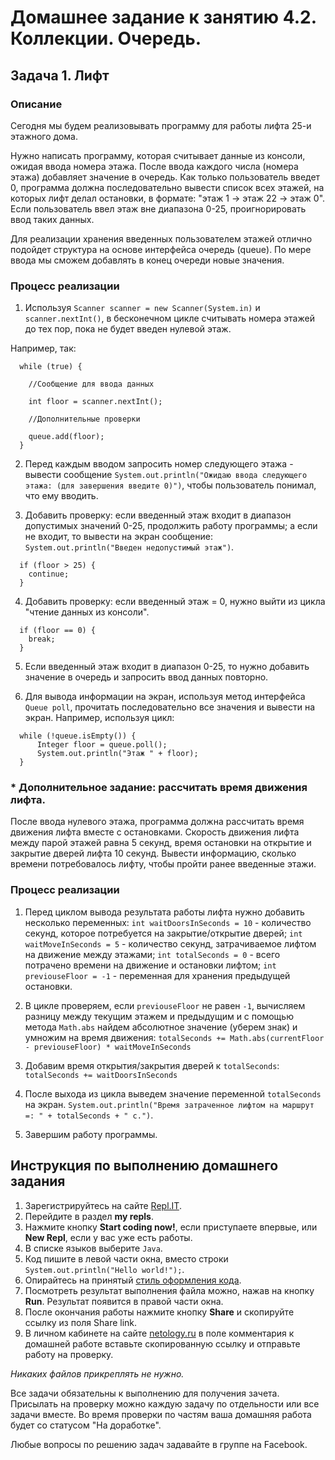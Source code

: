 Домашнее задание к занятию 4.2. Коллекции. Очередь.
==

## Задача 1. Лифт
### Описание
Сегодня мы будем реализовывать программу для работы лифта 25-и этажного дома.

Нужно написать программу, которая считывает данные из консоли, ожидая ввода номера этажа. После ввода каждого числа (номера этажа) добавляет значение в очередь. Как только пользователь введет 0, программа должна последовательно вывести список всех этажей, на которых лифт делал остановки, в формате: "этаж 1 -> этаж 22 -> этаж 0". 
Если пользователь ввел этаж вне диапазона 0-25, проигнорировать ввод таких данных.

Для реализации хранения введенных пользователем этажей отлично подойдет структура на основе интерфейса очередь (queue). По мере ввода мы сможем добавлять в конец очереди новые значения.

### Процесс реализации

1. Используя `Scanner scanner = new Scanner(System.in)` и `scanner.nextInt()`, в бесконечном цикле считывать номера этажей до тех пор, пока не будет введен нулевой этаж.

Например, так:
```
  while (true) {
      
    //Сообщение для ввода данных
      
    int floor = scanner.nextInt();
      
    //Дополнительные проверки
      
    queue.add(floor);      
  }
```

2. Перед каждым вводом запросить номер следующего этажа - вывести сообщение `System.out.println("Ожидаю ввода следующего этажа: (для завершения введите 0)")`, чтобы пользователь понимал, что ему вводить.

3. Добавить проверку: если введенный этаж входит в диапазон допустимых значений 0-25, продолжить работу программы; а если не входит, то вывести на экран сообщение: `System.out.println("Введен недопустимый этаж")`.
```
  if (floor > 25) {
    continue;
  }
```

4. Добавить проверку: если введенный этаж = 0, нужно выйти из цикла "чтение данных из консоли".
```
  if (floor == 0) {
    break;
  }
```

5. Если введенный этаж входит в диапазон 0-25, то нужно добавить значение в очередь и запросить ввод данных повторно.

6. Для вывода информации на экран, используя метод интерфейса `Queue poll`, прочитать последовательно все значения и вывести на экран.
Например, используя цикл:
```
  while (!queue.isEmpty()) {
      Integer floor = queue.poll();  
      System.out.println("Этаж " + floor);
  }
```

### * Дополнительное задание: рассчитать время движения лифта. 

После ввода нулевого этажа, программа должна рассчитать время движения лифта вместе с остановками. Скорость движения лифта между парой этажей равна 5 секунд, время остановки на открытие и закрытие дверей лифта 10 секунд. Вывести информацию, сколько времени потребовалось лифту, чтобы пройти ранее введенные этажи.

### Процесс реализации

1. Перед циклом вывода результата работы лифта нужно добавить несколько переменных:
`int waitDoorsInSeconds = 10` - количество секунд, которое потребуется на закрытие/открытие дверей;
`int waitMoveInSeconds = 5` - количество секунд, затрачиваемое лифтом на движение между этажами;
`int totalSeconds = 0` - всего потрачено времени на движение и остановки лифтом;
`int previouseFloor = -1` - переменная для хранения предыдущей остановки.

2. В цикле проверяем, если `previouseFloor` не равен `-1`, вычисляем разницу между текущим этажем и предыдущим и с 
помощью метода `Math.abs` найдем абсолютное значение (уберем знак) и умножим на время движения:
`totalSeconds += Math.abs(currentFloor - previouseFloor) * waitMoveInSeconds`

3. Добавим время открытия/закрытия дверей к `totalSeconds`:
`totalSeconds += waitDoorsInSeconds`

4. После выхода из цикла выведем значение переменной `totalSeconds` на экран.
`System.out.println("Время затраченное лифтом на маршрут =: " + totalSeconds + " с.")`.

5. Завершим работу программы.

## Инструкция по выполнению домашнего задания

1. Зарегистрируйтесь на сайте [Repl.IT](http://repl.it/).
2. Перейдите в раздел **my repls**.
3. Нажмите кнопку **Start coding now!**, если приступаете впервые, или **New Repl**, если у вас уже есть работы.
4. В списке языков выберите `Java`.
5. Код пишите в левой части окна, вместо строки `System.out.println("Hello world!");`.
6. Опирайтесь на принятый [стиль оформления кода](https://github.com/netology-code/codestyle/blob/master/java/README.md).
7. Посмотреть результат выполнения файла можно, нажав на кнопку **Run**. Результат появится в правой части окна.
8. После окончания работы нажмите кнопку **Share** и скопируйте ссылку из поля Share link.
9. В личном кабинете на сайте [netology.ru](http://netology.ru/) в поле комментария к домашней работе вставьте скопированную ссылку и отправьте работу на проверку.

*Никаких файлов прикреплять не нужно.*

Все задачи обязательны к выполнению для получения зачета. Присылать на проверку можно каждую задачу по отдельности или все задачи вместе. Во время проверки по частям ваша домашняя работа будет со статусом "На доработке".

Любые вопросы по решению задач задавайте в группе на Facebook.



